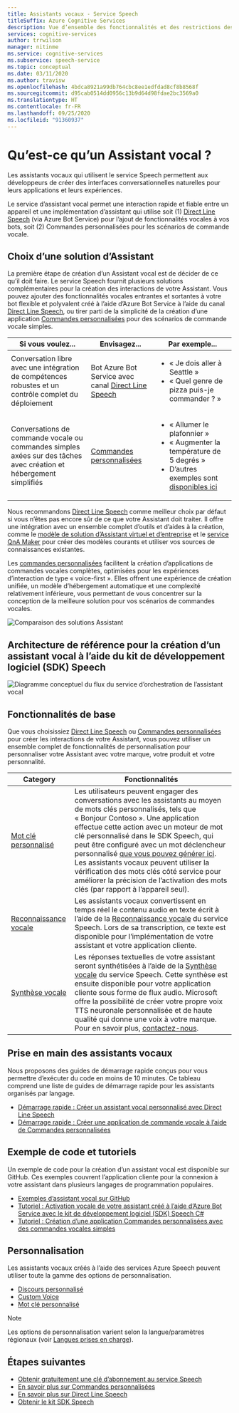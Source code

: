 ```yaml
---
title: Assistants vocaux - Service Speech
titleSuffix: Azure Cognitive Services
description: Vue d’ensemble des fonctionnalités et des restrictions des assistants vocaux utilisant le kit de développement logiciel (SDK) Speech.
services: cognitive-services
author: trrwilson
manager: nitinme
ms.service: cognitive-services
ms.subservice: speech-service
ms.topic: conceptual
ms.date: 03/11/2020
ms.author: travisw
ms.openlocfilehash: 4bdca8921a99db764cbc8ee1edfdad8cf8b8568f
ms.sourcegitcommit: d95cab0514dd0956c13b9d64d98fdae2bc3569a0
ms.translationtype: HT
ms.contentlocale: fr-FR
ms.lasthandoff: 09/25/2020
ms.locfileid: "91360937"
---
```

# <a name="what-is-a-voice-assistant"></a>Qu’est-ce qu’un Assistant vocal ?

Les assistants vocaux qui utilisent le service Speech permettent aux développeurs de créer des interfaces conversationnelles naturelles pour leurs applications et leurs expériences.

Le service d’assistant vocal permet une interaction rapide et fiable entre un appareil et une implémentation d’assistant qui utilise soit (1) [Direct Line Speech](direct-line-speech.md) (via Azure Bot Service) pour l’ajout de fonctionnalités vocales à vos bots, soit (2) Commandes personnalisées pour les scénarios de commande vocale.

## <a name="choosing-an-assistant-solution"></a>Choix d’une solution d’Assistant

La première étape de création d’un Assistant vocal est de décider de ce qu’il doit faire. Le service Speech fournit plusieurs solutions complémentaires pour la création des interactions de votre Assistant. Vous pouvez ajouter des fonctionnalités vocales entrantes et sortantes à votre bot flexible et polyvalent créé à l’aide d’Azure Bot Service à l’aide du canal [Direct Line Speech](direct-line-speech.md), ou tirer parti de la simplicité de la création d’une application [Commandes personnalisées](custom-commands.md) pour des scénarios de commande vocale simples.

| Si vous voulez... | Envisagez... | Par exemple... |
|-------------------|------------------|----------------|
|Conversation libre avec une intégration de compétences robustes et un contrôle complet du déploiement | Bot Azure Bot Service avec canal [Direct Line Speech](direct-line-speech.md) | <ul><li>« Je dois aller à Seattle »</li><li>« Quel genre de pizza puis-je commander ? »</li></ul>
|Conversations de commande vocale ou commandes simples axées sur des tâches avec création et hébergement simplifiés | [Commandes personnalisées](custom-commands.md) | <ul><li>« Allumer le plafonnier »</li><li>« Augmenter la température de 5 degrés »</li><li>D’autres exemples sont [disponibles ici](https://speech.microsoft.com/customcommands)</li></ul>

Nous recommandons [Direct Line Speech](direct-line-speech.md) comme meilleur choix par défaut si vous n’êtes pas encore sûr de ce que votre Assistant doit traiter. Il offre une intégration avec un ensemble complet d’outils et d’aides à la création, comme le [modèle de solution d’Assistant virtuel et d’entreprise](https://docs.microsoft.com/azure/bot-service/bot-builder-enterprise-template-overview) et le [service QnA Maker](https://docs.microsoft.com/azure/cognitive-services/QnAMaker/Overview/overview) pour créer des modèles courants et utiliser vos sources de connaissances existantes.

Les [commandes personnalisées](custom-commands.md) facilitent la création d’applications de commandes vocales complètes, optimisées pour les expériences d’interaction de type « voice-first ». Elles offrent une expérience de création unifiée, un modèle d’hébergement automatique et une complexité relativement inférieure, vous permettant de vous concentrer sur la conception de la meilleure solution pour vos scénarios de commandes vocales.

   ![Comparaison des solutions Assistant](media/voice-assistants/assistant-solution-comparison.png "Comparaison des solutions Assistant")


## <a name="reference-architecture-for-building-a-voice-assistant-using-the-speech-sdk"></a>Architecture de référence pour la création d’un assistant vocal à l’aide du kit de développement logiciel (SDK) Speech

   ![Diagramme conceptuel du flux du service d’orchestration de l’assistant vocal](media/voice-assistants/overview.png "Flux de l’assistant vocal")

## <a name="core-features"></a>Fonctionnalités de base

Que vous choisissiez [Direct Line Speech](direct-line-speech.md) ou [Commandes personnalisées](custom-commands.md) pour créer les interactions de votre Assistant, vous pouvez utiliser un ensemble complet de fonctionnalités de personnalisation pour personnaliser votre Assistant avec votre marque, votre produit et votre personnalité.

| Category | Fonctionnalités |
|----------|----------|
|[Mot clé personnalisé](speech-devices-sdk-create-kws.md) | Les utilisateurs peuvent engager des conversations avec les assistants au moyen de mots clés personnalisés, tels que « Bonjour Contoso ». Une application effectue cette action avec un moteur de mot clé personnalisé dans le SDK Speech, qui peut être configuré avec un mot déclencheur personnalisé [que vous pouvez générer ici](speech-devices-sdk-create-kws.md). Les assistants vocaux peuvent utiliser la vérification des mots clés côté service pour améliorer la précision de l’activation des mots clés (par rapport à l’appareil seul).
|[Reconnaissance vocale](speech-to-text.md) | Les assistants vocaux convertissent en temps réel le contenu audio en texte écrit à l’aide de la [Reconnaissance vocale](speech-to-text.md) du service Speech. Lors de sa transcription, ce texte est disponible pour l’implémentation de votre assistant et votre application cliente.
|[Synthèse vocale](text-to-speech.md) | Les réponses textuelles de votre assistant seront synthétisées à l’aide de la [Synthèse vocale](text-to-speech.md) du service Speech. Cette synthèse est ensuite disponible pour votre application cliente sous forme de flux audio. Microsoft offre la possibilité de créer votre propre voix TTS neuronale personnalisée et de haute qualité qui donne une voix à votre marque. Pour en savoir plus, [contactez-nous](mailto:mstts@microsoft.com).

## <a name="getting-started-with-voice-assistants"></a>Prise en main des assistants vocaux

Nous proposons des guides de démarrage rapide conçus pour vous permettre d’exécuter du code en moins de 10 minutes. Ce tableau comprend une liste de guides de démarrage rapide pour les assistants organisés par langage.

* [Démarrage rapide : Créer un assistant vocal personnalisé avec Direct Line Speech](quickstarts/voice-assistants.md)
* [Démarrage rapide : Créer une application de commande vocale à l’aide de Commandes personnalisées](quickstart-custom-commands-application.md)

## <a name="sample-code-and-tutorials"></a>Exemple de code et tutoriels

Un exemple de code pour la création d’un assistant vocal est disponible sur GitHub. Ces exemples couvrent l’application cliente pour la connexion à votre assistant dans plusieurs langages de programmation populaires.

* [Exemples d’assistant vocal sur GitHub](https://github.com/Azure-Samples/Cognitive-Services-Voice-Assistant)
* [Tutoriel : Activation vocale de votre assistant créé à l’aide d’Azure Bot Service avec le kit de développement logiciel (SDK) Speech C#](tutorial-voice-enable-your-bot-speech-sdk.md)
* [Tutoriel : Création d’une application Commandes personnalisées avec des commandes vocales simples](how-to-custom-commands-create-application-with-simple-commands.md)

## <a name="customization"></a>Personnalisation

Les assistants vocaux créés à l’aide des services Azure Speech peuvent utiliser toute la gamme des options de personnalisation.

* [Discours personnalisé](how-to-custom-speech.md)
* [Custom Voice](how-to-custom-voice.md)
* [Mot clé personnalisé](custom-keyword-overview.md)

> [!NOTE]
> Les options de personnalisation varient selon la langue/paramètres régionaux (voir [Langues prises en charge](language-support.md)).

## <a name="next-steps"></a>Étapes suivantes

* [Obtenir gratuitement une clé d’abonnement au service Speech](overview.md#try-the-speech-service-for-free)
* [En savoir plus sur Commandes personnalisées](custom-commands.md)
* [En savoir plus sur Direct Line Speech](direct-line-speech.md)
* [Obtenir le kit SDK Speech](speech-sdk.md)